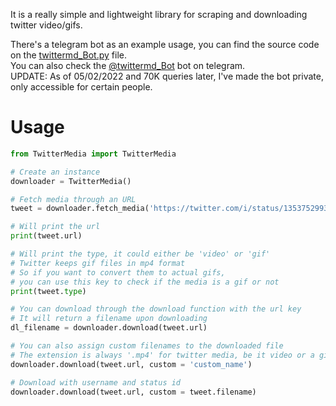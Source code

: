 It is a really simple and lightweight library for scraping and downloading twitter video/gifs.  

There's a telegram bot as an example usage, you can find the source code on the [twittermd_Bot.py](https://github.com/mishka/TwitterMedia/blob/main/twittermd_Bot.py) file.  
You can also check the [@twittermd_Bot](https://t.me/twittermd_Bot) bot on telegram.  
UPDATE: As of 05/02/2022 and 70K queries later, I've made the bot private, only accessible for certain people.  

# Usage

```python
from TwitterMedia import TwitterMedia

# Create an instance
downloader = TwitterMedia()

# Fetch media through an URL
tweet = downloader.fetch_media('https://twitter.com/i/status/1353752993225650177')

# Will print the url
print(tweet.url) 

# Will print the type, it could either be 'video' or 'gif'
# Twitter keeps gif files in mp4 format
# So if you want to convert them to actual gifs,
# you can use this key to check if the media is a gif or not
print(tweet.type)

# You can download through the download function with the url key
# It will return a filename upon downloading
dl_filename = downloader.download(tweet.url)

# You can also assign custom filenames to the downloaded file
# The extension is always '.mp4' for twitter media, be it video or a gif
downloader.download(tweet.url, custom = 'custom_name')

# Download with username and status id
downloader.download(tweet.url, custom = tweet.filename)
```
